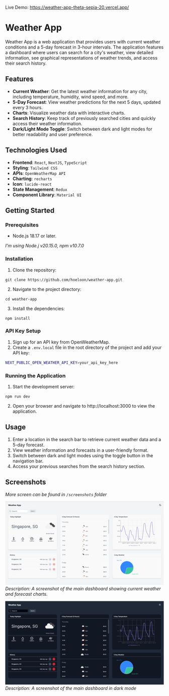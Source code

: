Live Demo: https://weather-app-theta-sepia-20.vercel.app/
# Weather App

Weather App is a web application that provides users with current weather conditions and a 5-day forecast in 3-hour intervals. The application features a dashboard where users can search for a city's weather, view detailed information, see graphical representations of weather trends, and access their search history.

## Features

- **Current Weather**: Get the latest weather information for any city, including temperature, humidity, wind speed, and more.
- **5-Day Forecast**: View weather predictions for the next 5 days, updated every 3 hours.
- **Charts**: Visualize weather data with interactive charts.
- **Search History**: Keep track of previously searched cities and quickly access their weather information.
- **Dark/Light Mode Toggle**: Switch between dark and light modes for better readability and user preference.



## Technologies Used

- **Frontend**: `React`, `NextJS`, `TypeScript`
- **Styling**: `Tailwind CSS`
- **APIs**: `OpenWeatherMap API`
- **Charting**: `recharts`
- **Icon**: `lucide-react`
- **State Management**: `Redux`
- **Component Library**: `Material UI`

## Getting Started
### Prerequisites
- Node.js 18.17 or later. 

*I'm using Node.j v20.15.0, npm v10.7.0*
### Installation
1. Clone the repository:
```
git clone https://github.com/hoeloon/weather-app.git
```
2. Navigate to the project directory:
```
cd weather-app
```
3. Install the dependencies:
```
npm install
```
### API Key Setup
1. Sign up for an API key from OpenWeatherMap.
2. Create a `.env.local` file in the root directory of the project and add your API key:
```bash
NEXT_PUBLIC_OPEN_WEATHER_API_KEY=your_api_key_here
```
### Running the Application
1. Start the development server:
```
npm run dev
```
2. Open your browser and navigate to http://localhost:3000 to view the application.

## Usage
1. Enter a location in the search bar to retrieve current weather data and a 5-day forecast.
2. View weather information and forecasts in a user-friendly format.
3. Switch between dark and light modes using the toggle button in the navigation bar.
4. Access your previous searches from the search history section.

## Screenshots
*More screen can be found in `/screenshots` folder*

![Dashboard](screenshots/DesktopViewLight.png)
*Description: A screenshot of the main dashboard showing current weather and forecast charts.*


![Dashboard](screenshots/DesktopViewDark.png)
*Description: A screenshot of the main dashboard in dark mode*
